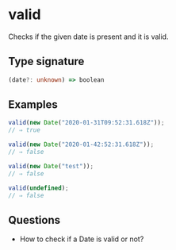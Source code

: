 # valid

Checks if the given date is present and it is valid.

## Type signature

<!-- prettier-ignore-start -->
```typescript
(date?: unknown) => boolean
```
<!-- prettier-ignore-end -->

## Examples

<!-- prettier-ignore-start -->
```javascript
valid(new Date("2020-01-31T09:52:31.618Z"));
// ⇒ true
```

```javascript
valid(new Date("2020-01-42:52:31.618Z"));
// ⇒ false
```

```javascript
valid(new Date("test"));
// ⇒ false
```

```javascript
valid(undefined);
// ⇒ false
```
<!-- prettier-ignore-end -->

## Questions

- How to check if a Date is valid or not?
